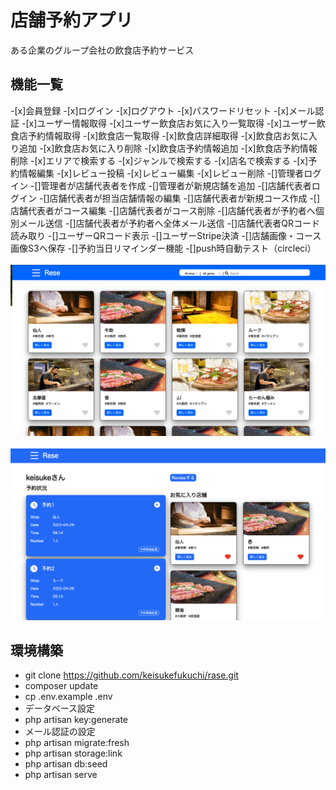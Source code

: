 # 店舗予約アプリ
ある企業のグループ会社の飲食店予約サービス
<br>
## 機能一覧
-[x]会員登録
-[x]ログイン
-[x]ログアウト
-[x]パスワードリセット
-[x]メール認証
-[x]ユーザー情報取得
-[x]ユーザー飲食店お気に入り一覧取得
-[x]ユーザー飲食店予約情報取得
-[x]飲食店一覧取得
-[x]飲食店詳細取得
-[x]飲食店お気に入り追加
-[x]飲食店お気に入り削除
-[x]飲食店予約情報追加
-[x]飲食店予約情報削除
-[x]エリアで検索する
-[x]ジャンルで検索する
-[x]店名で検索する
-[x]予約情報編集
-[x]レビュー投稿
-[x]レビュー編集
-[x]レビュー削除
-[]管理者ログイン
-[]管理者が店舗代表者を作成
-[]管理者が新規店舗を追加
-[]店舗代表者ログイン
-[]店舗代表者が担当店舗情報の編集
-[]店舗代表者が新規コース作成
-[]店舗代表者がコース編集
-[]店舗代表者がコース削除
-[]店舗代表者が予約者へ個別メール送信
-[]店舗代表者が予約者へ全体メール送信
-[]店舗代表者QRコード読み取り
-[]ユーザーQRコード表示
-[]ユーザーStripe決済
-[]店舗画像・コース画像S3へ保存
-[]予約当日リマインダー機能
-[]push時自動テスト（circleci）
<br>
<br>
![](public/image/main.png)
<br>
<br>
![](public/image/mypage.png)

## 環境構築
- git clone https://github.com/keisukefukuchi/rase.git
- composer update
- cp .env.example .env
- データベース設定
- php artisan key:generate
- メール認証の設定
- php artisan migrate:fresh
- php artisan storage:link
- php artisan db:seed
- php artisan serve
